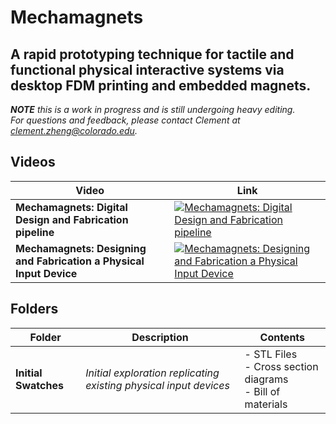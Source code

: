 # Mechamagnets
## A rapid prototyping technique for tactile and functional physical interactive systems via desktop FDM printing and embedded magnets.

_**NOTE** this is a work in progress and is still undergoing heavy editing.<br>For questions and feedback, please contact Clement at clement.zheng@colorado.edu._

## Videos
| Video | Link |
| --- | --- |
| **Mechamagnets: Digital Design and Fabrication pipeline** | [![Mechamagnets: Digital Design and Fabrication pipeline](https://i.vimeocdn.com/video/690320565_200x150.webp)](https://vimeo.com/261341817) |
| **Mechamagnets: Designing and Fabrication a Physical Input Device** | [![Mechamagnets: Designing and Fabrication a Physical Input Device](https://i.vimeocdn.com/video/690320654_200x150.webp)](https://vimeo.com/261341959) |

## Folders

| Folder | Description | Contents
| --- | --- | --- |
| **Initial Swatches** | _Initial exploration replicating existing physical input devices_ | - STL Files<br>- Cross section diagrams<br>- Bill of materials |